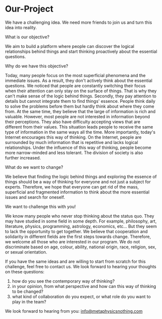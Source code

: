 # Our-Project

We have a challenging idea. We need more friends to join us and turn this idea into reality.



What is our objective?

We aim to build a platform where people can discover the logical relationships behind things and start thinking proactively about the essential questions.


Why do we have this objective?

Today, many people focus on the most superficial phenomena and the immediate issues. As a result, they don't actively think about the essential questions. We noticed that people are constantly switching their focus when their attention can only stay on the surface of things. That is why they can't make sense of the logic behind things. Secondly, they pay attention to details but cannot integrate them to find things' essence. People think daily to solve the problems before them but hardly think about where they come from. At the same time, they believe that the large of information is rich and valuable. However, most people are not interested in information beyond their perceptions. They also have difficulty accepting views that are different from their values. This situation leads people to receive the same type of information in the same ways all the time. More importantly, today's Internet encourages this way of thinking. On the Internet, people are surrounded by much information that is repetitive and lacks logical relationships. Under the influence of this way of thinking, people become more narrow-minded and less tolerant. The division of society is also further increased.


What do we want to change?

We believe that finding the logic behind things and exploring the essence of things should be a way of thinking for everyone and not just a subject for experts. Therefore, we hope that everyone can get rid of the mass, superficial and fragmented information to think about the more essential issues and search for oneself.


We want to challenge this with you!

We know many people who never stop thinking about the status quo. They may have studied in some field in some depth. For example, philosophy, art, literature, physics, programming, astrology, economics, etc... But they seem to lack the opportunity to get together. We believe that cooperation and solidarity in different fields are the first steps towards change. Therefore, we welcome all those who are interested in our program. We do not discriminate based on age, colour, ability, national origin, race, religion, sex, or sexual orientation.


If you have the same ideas and are willing to start from scratch for this challenge, feel free to contact us.
We look forward to hearing your thoughts on these questions:

1.	how do you see the contemporary way of thinking?
2.	in your opinion, from what perspective and how can this way of thinking to be changed?
3.	what kind of collaboration do you expect, or what role do you want to play in the team?

We look forward to hearing from you: info@metaphysicsnothing.com
